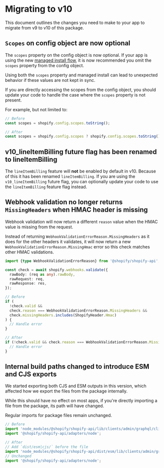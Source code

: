 # Migrating to v10

This document outlines the changes you need to make to your app to migrate from v9 to v10 of this package.

## `Scopes` on config object are now optional

The `scopes` property on the config object is now optional. If your app is using the new [managed install flow](https://shopify.dev/docs/apps/auth/installation), it is now recommended you omit the `scopes` property from the config object.

Using both the `scopes` property and managed install can lead to unexpected behavior if these values are not kept in sync.

If you are directly accessing the scopes from the config object, you should update your code to handle the case where the `scopes` property is not present.

For example, but not limited to:

```js
// Before
const scopes = shopify.config.scopes.toString();

// After
const scopes = shopify.config.scopes ? shopify.config.scopes.toString() : '';
```

## v10_lineItemBilling future flag has been renamed to lineItemBilling

The `lineItemBilling` feature will **not** be enabled by default in v10. Because of this it has been renamed `lineItemBilling`. If you are using the `v10_lineItemBilling` future flag, you can optionally update your code to use the `lineItemBilling` feature flag instead.

## Webhook validation no longer returns `MissingHeaders` when HMAC header is missing

Webhook validation will now return a different `reason` value when the HMAC value is missing from the request.

Instead of returning `WebhookValidationErrorReason.MissingHeaders` as it does for the other headers it validates, it will now return a new `WebhookValidationErrorReason.MissingHmac` error so this check matches other HMAC validations.

```ts
import {type WebhookValidationErrorReason} from '@shopify/shopify-api';

const check = await shopify.webhooks.validate({
  rawBody: (req as any).rawBody,
  rawRequest: req,
  rawResponse: res,
});

// Before
if (
  !check.valid &&
  check.reason === WebhookValidationErrorReason.MissingHeaders &&
  check.missingHeaders.includes(ShopifyHeader.Hmac)
) {
  // Handle error
}

// After
if (!check.valid && check.reason === WebhookValidationErrorReason.MissingHmac) {
  // Handle error
}
```

## Internal build paths changed to introduce ESM and CJS exports

We started exporting both CJS and ESM outputs in this version, which affected how we export the files from the package internally.

While this should have no effect on most apps, if you're directly importing a file from the package, its path will have changed.

Regular imports for package files remain unchanged.

```ts
// Before
import 'node_modules/@shopify/shopify-api/lib/clients/admin/graphql/client';
import '@shopify/shopify-api/adapters/node';

// After
// Add `dist/esm|cjs/` before the file
import 'node_modules/@shopify/shopify-api/dist/esm/lib/clients/admin/graphql/client';
// Unchanged
import '@shopify/shopify-api/adapters/node';
```
